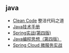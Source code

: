 ## java
- [Clean Code](CleanCode/README.md) 整洁代码之道
- [Java技术手册](Java技术手册/README.md)
- [Spring实战(第四版)](Spring实战/README.md)
- [Java编程思想（第四版）](Java编程思想/README.md)
- [Spring Cloud 微服务实战](SpringCloud微服务实战/README.md)